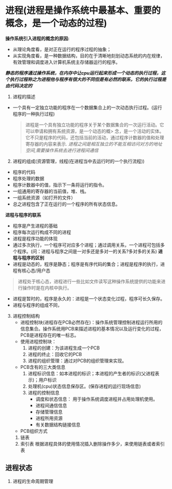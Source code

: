 # 进程(进程是操作系统中最基本、重要的概念，是一个动态的过程)
    
**操作系统引入进程的概念的原因:**  
  - 从理论角度看，是对正在运行的程序过程的抽象；
  - 从实现角度看，是一种数据结构，目的在于清晰地刻划动态系统的内在规律，有效管理和调度进入计算机系统主存储器运行的程序。

***静态的程序通过操作系统，在内存中让cpu运行起来形成一个动态的执行过程，这个执行过程称之为进程他与程序有很大的不同但是有必然的联系，它的执行过程是由代码决定的***`

1. 进程的描述
  - 一个具有一定独立功能的程序在一个数据集合上的一次动态执行过程。(运行程序的一种执行过程)
    > 进程是一个具有独立功能的程序关于某个数据集合的一次运行活动。它可以申请和拥有系统资源，是一个动态的概> 念，是一个活动的实体。它不只是程序的代码，还包括当前的活动，通过程序计数器的值和处理寄存器的内容来表示.
    > *进程之间是相互独立的不能互相访问对方的地址空间,需要操作系统去进行进程间通信*

2. 进程的组成(资源管理，线程(在进程当中去运行时的一个执行流程))
  - 程序的代码
  - 程序处理的数据
  - 程序计数器中的值，指示下一条将运行的指令。
  - 一组通用的寄存器的当前值，堆、栈。
  - 一组系统资源（如打开的文件）
  - 总之进程包含了正在运行的一个程序的所有状态信息。

  **进程与程序的联系**
  - 程序是产生进程的基础
  - 程序每次运行构成不同的进程
  - 进程是程序功能的体现
  - 通过多次执行，一个程序可对应多个进程；通过调用关系，一个进程可包括多个程序。(问：进程与程序之间是一对多还是多对一的关系?多对多的关系)
  **进程与程序的区别**
  - 进程是动态的，程序是静态；程序是有序代码的集合；进程是程序的执行，进程有核心态/用户态
  > 进程处于核心态，进程进行一些比如文件读写这种操作系统提供的功能来进行操作时是在内核中执行。
  -  进程是暂时的，程序是永久的：进程是一个状态变化过程，程序可长久保存。
  -  进程与程序的组成不同，

3. 进程控制结构
   - 进程控制块(进程存在PCB必然存在)：操作系统管理控制进程运行所用的信息集合。操作系统用PCB来描述进程的基本情况以及运行变化的过程，PCB是进程存在的唯一标志。
   - 使用进程控制块：
      1. 进程的创建：为该进程生成一个PCB
      2. 进程的终止：回收它的PCB
      3. 进程的组织管理：通过对PCB的组织管理来实现。 
   - PCB含有的三大类信息
     1. 进程标识信息：如本进程的标识；本进程的产生者的标识(父进程表示)；用户标识
     2. 处理机(cpu)状态信息保存区。(保存进程的运行现场信息) 
     3. 进程的控制信息
        - 调度和状态信息： 用于操作系统调度进程并占用处理机使用。
        - 进程间通信信息
        - 存储管理信息
        - 进程所用资源
        - 有关数据结构链接信息  
   - PCB组织方式
    1. 链表
    2. 索引表
    根据进程具体的使用情况插入删除操作多少，来使用链表或者索引表   

## 进程状态
  1. 进程的生命周期管理